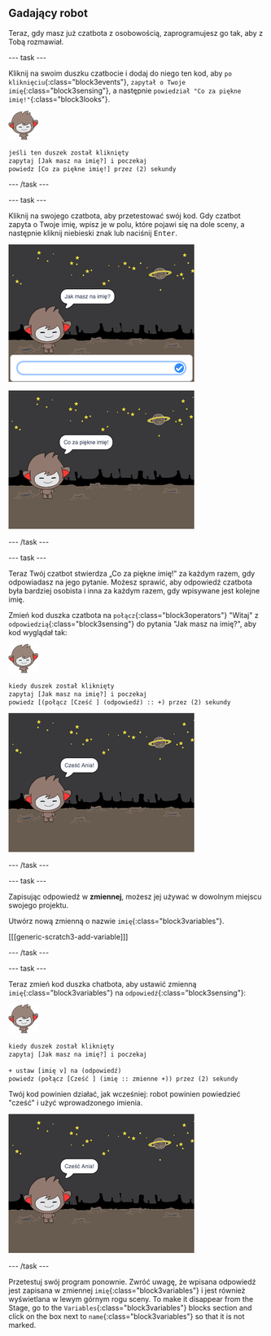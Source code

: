 ## Gadający robot

Teraz, gdy masz już czatbota z osobowością, zaprogramujesz go tak, aby z Tobą rozmawiał.

\--- task \---

Kliknij na swoim duszku czatbocie i dodaj do niego ten kod, aby `po kliknięciu`{:class="block3events"}, `zapytał o Twoje imię`{:class="block3sensing"}, a następnie `powiedział "Co za piękne imię!"`{:class="block3looks"}.

![nano duszek](images/nano-sprite.png)

```blocks3
jeśli ten duszek został kliknięty
zapytaj [Jak masz na imię?] i poczekaj
powiedz [Co za piękne imię!] przez (2) sekundy
```

\--- /task \---

\--- task \---

Kliknij na swojego czatbota, aby przetestować swój kod. Gdy czatbot zapyta o Twoje imię, wpisz je w polu, które pojawi się na dole sceny, a następnie kliknij niebieski znak lub naciśnij <kbd>Enter</kbd>.

![Testowanie odpowiedzi robota gaduły](images/chatbot-ask-test1.png)

![Testowanie odpowiedzi Robota Gaduły](images/chatbot-ask-test2.png)

\--- /task \---

\--- task \---

Teraz Twój czatbot stwierdza „Co za piękne imię!” za każdym razem, gdy odpowiadasz na jego pytanie. Możesz sprawić, aby odpowiedź czatbota była bardziej osobista i inna za każdym razem, gdy wpisywane jest kolejne imię.

Zmień kod duszka czatbota na `połącz`{:class="block3operators"} "Witaj" z `odpowiedzią`{:class="block3sensing"} do pytania "Jak masz na imię?", aby kod wyglądał tak:

![nano duszek](images/nano-sprite.png)

```blocks3
kiedy duszek został kliknięty
zapytaj [Jak masz na imię?] i poczekaj
powiedz [(połącz [Cześć ] (odpowiedź) :: +) przez (2) sekundy
```

![Testowanie spersonalizowanej odpowiedzi](images/chatbot-answer-test.png)

\--- /task \---

\--- task \---

Zapisując odpowiedź w **zmiennej**, możesz jej używać w dowolnym miejscu swojego projektu.

Utwórz nową zmienną o nazwie `imię`{:class="block3variables"}.

[[[generic-scratch3-add-variable]]]

\--- /task \---

\--- task \---

Teraz zmień kod duszka chatbota, aby ustawić zmienną `imię`{:class="block3variables"} na `odpowiedź`{:class="block3sensing"}:

![nano duszek](images/nano-sprite.png)

```blocks3
kiedy duszek został kliknięty
zapytaj [Jak masz na imię?] i poczekaj

+ ustaw [imię v] na (odpowiedź)
powiedz (połącz [Cześć ] (imię :: zmienne +)) przez (2) sekundy
```

Twój kod powinien działać, jak wcześniej: robot powinien powiedzieć "cześć" i użyć wprowadzonego imienia.

![Testowanie spersonalizowanej odpowiedzi](images/chatbot-answer-test.png)

\--- /task \---

Przetestuj swój program ponownie. Zwróć uwagę, że wpisana odpowiedź jest zapisana w zmiennej `imię`{:class="block3variables"} i jest również wyświetlana w lewym górnym rogu sceny. To make it disappear from the Stage, go to the `Variables`{:class="block3variables"} blocks section and click on the box next to `name`{:class="block3variables"} so that it is not marked.